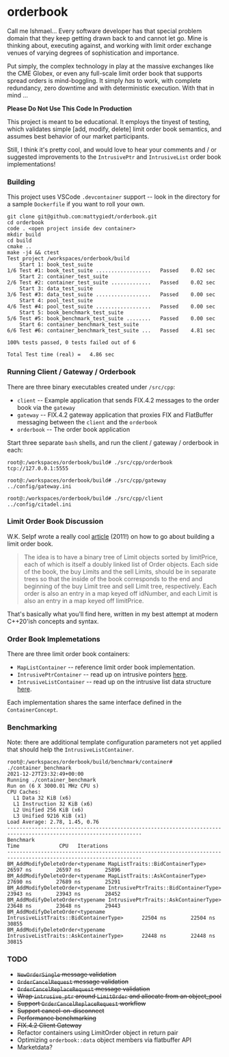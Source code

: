 # orderbook
Call me Ishmael... Every software developer has that special problem domain that they keep getting drawn back to and cannot let go. Mine is thinking about, executing against, and working with limit order exchange venues of varying degrees of sophistication and importance.

Put simply, the complex technology in play at the massive exchanges like the CME Globex, or even any full-scale limit order book that supports spread orders is mind-boggling. It simply _has_ to work, with complete redundancy, zero downtime and with deterministic execution. With that in mind ...

**Please Do Not Use This Code In Production**

This project is meant to be educational. It employs the tinyest of testing, which validates simple [add, modify, delete] limit order book semantics, and assumes best behavior of our market participants.

Still, I think it's pretty cool, and would love to hear your comments and / or suggested improvements to the `IntrusivePtr` and `IntrusiveList` order book implementations!

### Building
This project uses VSCode `.devcontainer` support -- look in the directory for a sample `Dockerfile` if you want to roll your own.

```
git clone git@github.com:mattygiedt/orderbook.git
cd orderbook
code . <open project inside dev container>
mkdir build
cd build
cmake ..
make -j4 && ctest
Test project /workspaces/orderbook/build
    Start 1: book_test_suite
1/6 Test #1: book_test_suite ..................   Passed    0.02 sec
    Start 2: container_test_suite
2/6 Test #2: container_test_suite .............   Passed    0.02 sec
    Start 3: data_test_suite
3/6 Test #3: data_test_suite ..................   Passed    0.00 sec
    Start 4: pool_test_suite
4/6 Test #4: pool_test_suite ..................   Passed    0.00 sec
    Start 5: book_benchmark_test_suite
5/6 Test #5: book_benchmark_test_suite ........   Passed    0.00 sec
    Start 6: container_benchmark_test_suite
6/6 Test #6: container_benchmark_test_suite ...   Passed    4.81 sec

100% tests passed, 0 tests failed out of 6

Total Test time (real) =   4.86 sec
```

### Running Client / Gateway / Orderbook

There are three binary executables created under `/src/cpp`:

* `client` -- Example application that sends FIX.4.2 messages to the order book via the `gateway`
* `gateway` -- FIX.4.2 gateway application that proxies FIX and FlatBuffer messaging between the `client` and the `orderbook`
* `orderbook` -- The order book application

Start three separate `bash` shells, and run the client / gateway / orderbook in each:
```
root@:/workspaces/orderbook/build# ./src/cpp/orderbook tcp://127.0.0.1:5555
```
```
root@:/workspaces/orderbook/build# ./src/cpp/gateway ../config/gateway.ini
```
```
root@:/workspaces/orderbook/build# ./src/cpp/client ../config/citadel.ini
```

### Limit Order Book Discussion

W.K. Selpf wrote a really cool [article](http://howtohft.wordpress.com/2011/02/15/how-to-build-a-fast-limit-order-book/) (2011!) on how to go about building a limit order book.

>The idea is to have a binary tree of Limit objects sorted by limitPrice, each of which is itself a doubly linked list of Order objects.  Each side of the book, the buy Limits and the sell Limits, should be in separate trees so that the inside of the book corresponds to the end and beginning of the buy Limit tree and sell Limit tree, respectively.  Each order is also an entry in a map keyed off idNumber, and each Limit is also an entry in a map keyed off limitPrice.

That's basically what you'll find here, written in my best attempt at modern C++20'ish concepts and syntax.

### Order Book Implemetations
There are three limit order book containers:

* `MapListContainer` -- reference limit order book implementation.
* `IntrusivePtrContainer` -- read up on intrusive pointers [here](https://www.boost.org/doc/libs/1_78_0/libs/smart_ptr/doc/html/smart_ptr.html#intrusive_ptr).
* `IntrusiveListContainer` -- read up on the intrusive list data structure [here](https://www.boost.org/doc/libs/1_78_0/doc/html/intrusive.html).

Each implementation shares the same interface defined in the `ContainerConcept`.


### Benchmarking

Note: there are additional template configuration parameters not yet applied that should help the `IntrusiveListContainer`.

```
root@:/workspaces/orderbook/build/benchmark/container# ./container_benchmark
2021-12-27T23:32:49+00:00
Running ./container_benchmark
Run on (6 X 3000.01 MHz CPU s)
CPU Caches:
  L1 Data 32 KiB (x6)
  L1 Instruction 32 KiB (x6)
  L2 Unified 256 KiB (x6)
  L3 Unified 9216 KiB (x1)
Load Average: 2.78, 1.45, 0.76
------------------------------------------------------------------------------------------------------------------
Benchmark                                                                        Time             CPU   Iterations
------------------------------------------------------------------------------------------------------------------
BM_AddModifyDeleteOrder<typename MapListTraits::BidContainerType>            26597 ns        26597 ns        25896
BM_AddModifyDeleteOrder<typename MapListTraits::AskContainerType>            27690 ns        27689 ns        25291
BM_AddModifyDeleteOrder<typename IntrusivePtrTraits::BidContainerType>       23943 ns        23943 ns        28452
BM_AddModifyDeleteOrder<typename IntrusivePtrTraits::AskContainerType>       23648 ns        23648 ns        29443
BM_AddModifyDeleteOrder<typename IntrusiveListTraits::BidContainerType>      22504 ns        22504 ns        30855
BM_AddModifyDeleteOrder<typename IntrusiveListTraits::AskContainerType>      22448 ns        22448 ns        30815
```

### TODO
* ~~`NewOrderSingle` message validation~~
* ~~`OrderCancelRequest` message validation~~
* ~~`OrderCancelReplaceRequest` message validation~~
* ~~Wrap `intrusive_ptr` around `LimitOrder` and allocate from an object_pool~~
* ~~Support `OrderCancelReplaceRequest` workflow~~
* ~~Support cancel-on-disconnect~~
* ~~Performance benchmarking~~
* ~~FIX.4.2 Client Gateway~~
* Refactor containers using LimitOrder object in return pair
* Optimizing `orderbook::data` object members via flatbuffer API
* Marketdata?
